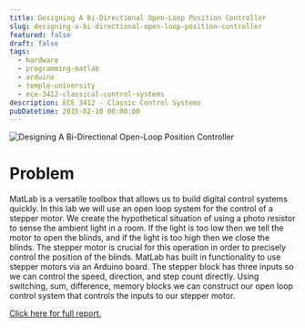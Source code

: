 ```yaml
---
title: Designing A Bi-Directional Open-Loop Position Controller
slug: designing-a-bi-directional-open-loop-position-controller
featured: false
draft: false
tags:
  - hardware
  - programming-matlab
  - arduino
  - temple-university
  - ece-3412-classical-control-systems
description: ECE 3412 - Classic Control Systems
pubDatetime: 2015-02-10 00:00:00
---
```


![Designing A Bi-Directional Open-Loop Position Controller](@assets/images/3412_controls/bidirectional_openloop_position-controller.png)

# Problem

MatLab is a versatile toolbox that allows us to build digital control systems
quickly. In this lab we will use an open loop system for the control of a
stepper motor. We create the hypothetical situation of using a photo resistor
to sense the ambient light in a room. If the light is too low then we tell the
motor to open the blinds, and if the light is too high then we close the
blinds. The stepper motor is crucial for this operation in order to precisely
control the position of the blinds. MatLab has built in functionality to use
stepper motors via an Arduino board. The stepper block has three inputs so we
can control the speed, direction, and step count directly. Using switching,
sum, difference, memory blocks we can construct our open loop control system
that controls the inputs to our stepper motor.

[Click here for full report.](/public/assets/files/20150210_trejo_devin_lab02.pdf)

